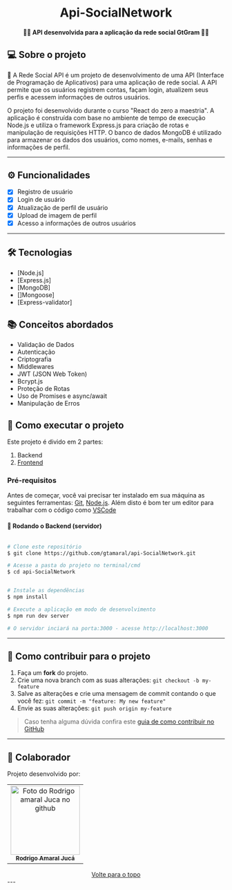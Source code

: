 </p>
<h1 align="center">
    Api-SocialNetwork 
</h1>

<h4 align="center"> 
	📖📓  API desenvolvida para a aplicação da rede social GtGram  📓📖
</h4>


</p>


## 💻 Sobre o projeto

🔎 A Rede Social API é um projeto de desenvolvimento de uma API (Interface de Programação de Aplicativos) para uma aplicação de rede social. A API permite que os usuários registrem contas, façam login, atualizem seus perfis e acessem informações de outros usuários.




O projeto foi desenvolvido durante o curso "React do zero a maestria". A aplicação é construída com base no ambiente de tempo de execução Node.js e utiliza o framework Express.js para criação de rotas e manipulação de requisições HTTP. O banco de dados MongoDB é utilizado para armazenar os dados dos usuários, como nomes, e-mails, senhas e informações de perfil.



---

## ⚙️ Funcionalidades

- [x] Registro de usuário
- [x] Login de usuário
- [x] Atualização de perfil de usuário
- [x] Upload de imagem de perfil
- [x] Acesso a informações de outros usuários

---
## 🛠 Tecnologias
- [Node.js]
- [Express.js]
- [MongoDB]
- []Mongoose]
- [Express-validator]

## 📚 Conceitos abordados

- Validação de Dados
- Autenticação 
- Criptografia
- Middlewares
- JWT (JSON Web Token)
- Bcrypt.js
- Proteção de Rotas
- Uso de Promises e async/await
- Manipulação de Erros

## 🚀 Como executar o projeto

Este projeto é divido em 2 partes:
1. Backend 
2. [Frontend](https://github.com/gtamaral/gtGram-frontend)


### Pré-requisitos

Antes de começar, você vai precisar ter instalado em sua máquina as seguintes ferramentas:
[Git](https://git-scm.com), [Node.js](https://nodejs.org/en/). 
Além disto é bom ter um editor para trabalhar com o código como [VSCode](https://code.visualstudio.com/)

#### 🎲 Rodando o Backend (servidor)

```bash

# Clone este repositório
$ git clone https://github.com/gtamaral/api-SocialNetwork.git

# Acesse a pasta do projeto no terminal/cmd
$ cd api-SocialNetwork


# Instale as dependências
$ npm install

# Execute a aplicação em modo de desenvolvimento
$ npm run dev server

# O servidor inciará na porta:3000 - acesse http://localhost:3000 

```
---


    

## 💪 Como contribuir para o projeto

1. Faça um **fork** do projeto.
2. Crie uma nova branch com as suas alterações: `git checkout -b my-feature`
3. Salve as alterações e crie uma mensagem de commit contando o que você fez: `git commit -m "feature: My new feature"`
4. Envie as suas alterações: `git push origin my-feature`
> Caso tenha alguma dúvida confira este [guia de como contribuir no GitHub](./CONTRIBUTING.md)

---

## 🤝 Colaborador

Projeto desenvolvido por:

<table>
  <tr>
    <td align="center">
      <a href="#">
        <img src="https://github.com/gtamaral.png" width="160px;" alt="Foto do Rodrigo amaral Juca no github"/><br>
        <sub>
          <b>Rodrigo Amaral Jucá</b>
        </sub>
      </a>
    </td>
  </tr>
</table>


<div align="center">
  <a href="#top">Volte para o topo</a>
</div>
---


